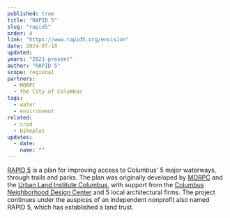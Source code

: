 ```yaml
---
published: true
title: "RAPID 5"
slug: "rapid5"
order: 4
link: "https://www.rapid5.org/envision"
date: 2024-07-10
updated:
years: "2021-present"
author: "RAPID 5"
scope: regional
partners:
  - MORPC
  - the City of Columbus
tags:
  - water
  - environment
related:
  - crpd
  - bikeplus
updates:
  - date:
    name: ""
---
```


[RAPID 5](https://www.rapid5.org/envision) is a plan for improving access to Columbus' 5 major waterways, through trails and parks. The plan was originally developed by [MORPC](https://www.morpc.org/) and the [Urban Land Institute Columbus](https://columbus.uli.org/), with support from the [Columbus Neighborhood Design Center](https://www.columbusndc.org/) and 5 local architectural firms. The project continues under the auspices of an independent nonprofit also named RAPID 5, which has established a land trust. 